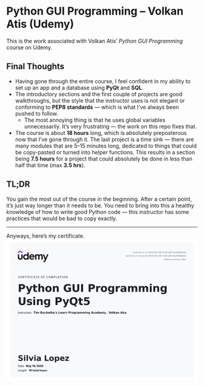 # Python GUI Programming – Volkan Atis (Udemy)

This is the work associated with Volkan Atis’ *Python GUI Programming* course on Udemy.

## Final Thoughts

- Having gone through the entire course, I feel confident in my ability to set up an app and a database using **PyQt** and **SQL**.
- The introductory sections and the first couple of projects are good walkthroughs, but the style that the instructor uses is not elegant or conforming to **PEP8 standards** — which is what I’ve always been pushed to follow.
    - The most annoying thing is that he uses global variables unnecessarily. It’s very frustrating — the work on this repo fixes that.
- The course is about **18 hours** long, which is absolutely preposterous now that I’ve gone through it. The last project is a time sink — there are many modules that are 5–15 minutes long, dedicated to things that could be copy-pasted or turned into helper functions. This results in a section being **7.5 hours** for a project that could absolutely be done in less than half that time (max **3.5 hrs**).

## TL;DR

You gain the most out of the course in the beginning. After a certain point, it’s just way longer than it needs to be. You need to bring into this a healthy knowledge of how to write good Python code — this instructor has some practices that would be bad to copy exactly.

---

Anyways, here’s my certificate.
![Certificate](UC-66730124-cf87-4c48-b397-24c485380ebd.jpg)